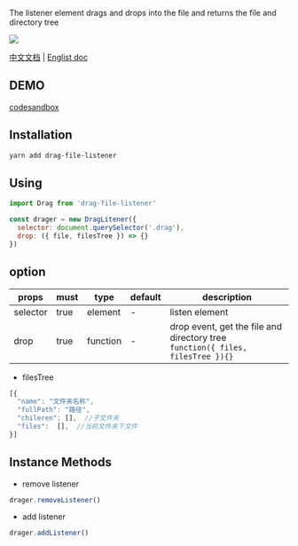 The listener element drags and drops into the file and returns the file and directory tree

![](https://img.shields.io/bundlephobia/minzip/drag-file-listener)

[中文文档](https://github.com/JakeLaoyu/drag-file-listener/blob/master/README.zh-CN.md) | [Englist doc](https://github.com/JakeLaoyu/drag-file-listener/blob/master/README.md)

## DEMO

[codesandbox](https://codesandbox.io/s/drag-file-listener-demo-vlu55)

## Installation

```sh
yarn add drag-file-listener
```

## Using

```js
import Drag from 'drag-file-listener'

const drager = new DragLitener({
  selector: document.querySelector('.drag'),
  drop: ({ file, filesTree }) => {}
})
```

## option

| props    | must | type     | default | description                                                                    |
| -------- | ---- | -------- | ------- | ------------------------------------------------------------------------------ |
| selector | true | element  | -       | listen element                                                                 |
| drop     | true | function | -       | drop event, get the file and directory tree <br/> `function({ files, filesTree }){}` |

* filesTree

```js
[{
  "name": "文件夹名称",
  "fullPath": "路径",
  "chileren": [],  //子文件夹
  "files":  [],  //当前文件夹下文件
}]
```

## Instance Methods

* remove listener

```js
drager.removeListener()
```

* add listener

```js
drager.addListener()
```